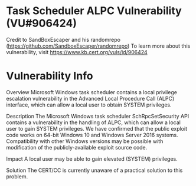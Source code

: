 # Task Scheduler ALPC Vulnerability (VU#906424)
Credit to SandBoxEscaper and his randomrepo (https://github.com/SandboxEscaper/randomrepo)
To learn more about this vulnerability, visit https://www.kb.cert.org/vuls/id/906424

# Vulnerability Info

Overview
Microsoft Windows task scheduler contains a local privilege escalation vulnerability in the Advanced Local Procedure Call (ALPC) interface, which can allow a local user to obtain SYSTEM privileges.

Description
The Microsoft Windows task scheduler SchRpcSetSecurity API contains a vulnerability in the handling of ALPC, which can allow a local user to gain SYSTEM privileges. We have confirmed that the public exploit code works on 64-bit Windows 10 and Windows Server 2016 systems. Compatibility with other Windows versions may be possible with modification of the publicly-available exploit source code.

Impact
A local user may be able to gain elevated (SYSTEM) privileges.

Solution
The CERT/CC is currently unaware of a practical solution to this problem.
